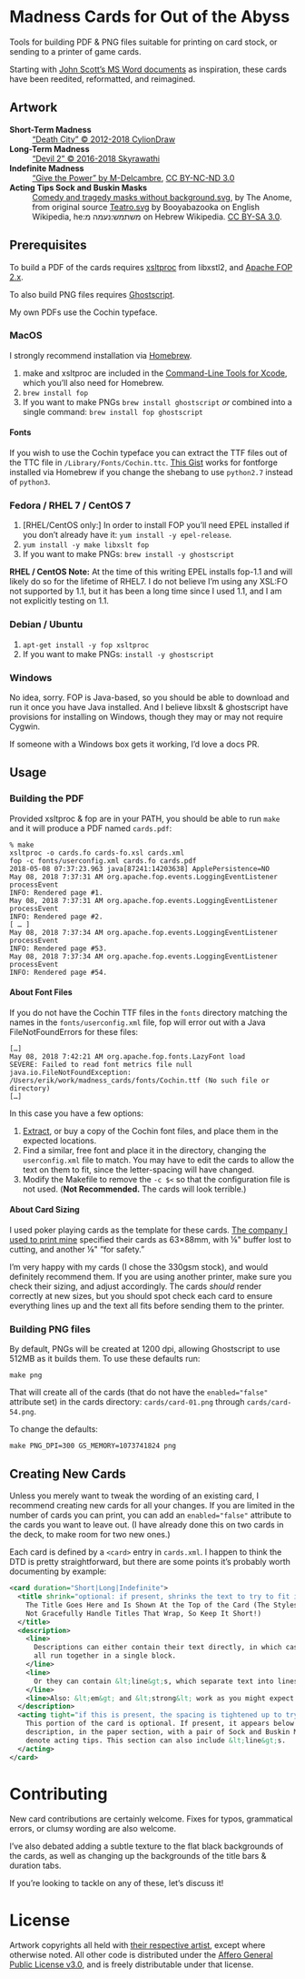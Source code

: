 # Madness Cards for Out of the Abyss

Tools for building PDF & PNG files suitable for printing on card stock, or
sending to a printer of game cards.

Starting with [John Scott’s MS Word
documents](https://drive.google.com/drive/folders/0B0Pt2Npati8kUDBDMGJpYXBjWVE)
as inspiration, these cards have been reedited, reformatted, and reimagined.

## Artwork

<dl>
  <dt><strong>Short-Term Madness</strong></dt>
  <dd><a href="https://cyliondraw.deviantart.com/art/Death-City-308883109">“Death City” © 2012-2018 CylionDraw</a></dd>
  <dt><strong>Long-Term Madness</strong></dt>
  <dd><a href="https://www.artstation.com/alexineskiba">“Devil 2” © 2016-2018 Skyrawathi</a></dd>
  <dt><strong>Indefinite Madness</strong></dt>
  <dd>
    <a href="https://m-delcambre.deviantart.com/art/Give-the-power-Cinematic-636055290">“Give
    the Power” by M-Delcambre</a>,
    <a href="https://creativecommons.org/licenses/by-nc-nd/3.0/">CC BY-NC-ND 3.0</a>
  </dd>
  <dt><strong>Acting Tips Sock and Buskin Masks</strong></dt>
  <dd>
    <a href="https://commons.wikimedia.org/w/index.php?curid=54724150">Comedy
    and tragedy masks without background.svg</a>, by The Anome, from original
    source <a href="//commons.wikimedia.org/wiki/File:Teatro.svg">Teatro.svg</a>
    by Booyabazooka on English Wikipedia, he:משתמש:נעמה מ on Hebrew Wikipedia.
    <a href="https://creativecommons.org/licenses/by-sa/3.0"
    title="Creative Commons Attribution-Share Alike 3.0">CC BY-SA 3.0</a>.
  </dd>
</dl>

## Prerequisites

To build a PDF of the cards requires
[xsltproc](http://xmlsoft.org/XSLT/xsltproc2.html) from libxstl2, and [Apache
FOP 2.x](https://xmlgraphics.apache.org/fop/).

To also build PNG files requires [Ghostscript](https://www.ghostscript.com/).

My own PDFs use the Cochin typeface.

### MacOS

I strongly recommend installation via [Homebrew](https://brew.sh).

1. make and xsltproc are included in the
   [Command-Line Tools for Xcode](https://developer.apple.com/download/more/),
   which you’ll also need for Homebrew.
1. `brew install fop`
1. If you want to make PNGs `brew install ghostscript` _or_ combined into a
   single command: `brew install fop ghostscript`

#### Fonts

If you wish to use the Cochin typeface you can extract the TTF
files out of the TTC file in `/Library/Fonts/Cochin.ttc`. [This
Gist](https://gist.github.com/lilydjwg/8877450) works for fontforge installed
via Homebrew if you change the shebang to use `python2.7` instead of `python3`.

### Fedora / RHEL 7 / CentOS 7

1. [RHEL/CentOS only:] In order to install FOP you’ll need EPEL installed if you
   don’t already have it: `yum install -y epel-release`.
1. `yum install -y make libxslt fop`
1. If you want to make PNGs: `brew install -y ghostscript`

**RHEL / CentOS Note:** At the time of this writing EPEL installs fop-1.1 and
will likely do so for the lifetime of RHEL7. I do not believe I’m using any
XSL:FO not supported by 1.1, but it has been a long time since I used 1.1, and I
am not explicitly testing on 1.1.

### Debian / Ubuntu

1. `apt-get install -y fop xsltproc`
1. If you want to make PNGs: `install -y ghostscript`

### Windows

No idea, sorry. FOP is Java-based, so you should be able to download and run it
once you have Java installed. And I believe libxslt & ghostscript have
provisions for installing on Windows, though they may or may not require Cygwin.

If someone with a Windows box gets it working, I’d love a docs PR.

## Usage

### Building the PDF

Provided xsltproc & fop are in your PATH, you should be able to run `make` and
it will produce a PDF named `cards.pdf`:

```
% make
xsltproc -o cards.fo cards-fo.xsl cards.xml
fop -c fonts/userconfig.xml cards.fo cards.pdf
2018-05-08 07:37:23.963 java[87241:14203638] ApplePersistence=NO
May 08, 2018 7:37:31 AM org.apache.fop.events.LoggingEventListener processEvent
INFO: Rendered page #1.
May 08, 2018 7:37:31 AM org.apache.fop.events.LoggingEventListener processEvent
INFO: Rendered page #2.
[ … ]
May 08, 2018 7:37:34 AM org.apache.fop.events.LoggingEventListener processEvent
INFO: Rendered page #53.
May 08, 2018 7:37:34 AM org.apache.fop.events.LoggingEventListener processEvent
INFO: Rendered page #54.
```

#### About Font Files

If you do not have the Cochin TTF files in the `fonts` directory matching the
names in the `fonts/userconfig.xml` file, fop will error out with a Java
FileNotFoundErrors for these files:

```
[…]
May 08, 2018 7:42:21 AM org.apache.fop.fonts.LazyFont load
SEVERE: Failed to read font metrics file null
java.io.FileNotFoundException: /Users/erik/work/madness_cards/fonts/Cochin.ttf (No such file or directory)
[…]
```

In this case you have a few options:

1. [Extract](#fonts), or buy a copy of the Cochin font files, and place them in
   the expected locations.
1. Find a similar, free font and place it in the directory, changing the
   `userconfig.xml` file to match. You may have to edit the cards to allow the
   text on them to fit, since the letter-spacing will have changed.
1. Modify the Makefile to remove the `-c $<` so that the configuration file is
   not used. (**Not Recommended.** The cards will look terrible.)

#### About Card Sizing

I used poker playing cards as the template for these cards. [The company I used
to print mine](http://www.makeplayingcards.com/) specified their cards as
63×88mm, with ⅛" buffer lost to cutting, and another ⅛" “for safety.”

I’m very happy with my cards (I chose the 330gsm stock), and would definitely
recommend them. If you are using another printer, make sure you check their
sizing, and adjust accordingly. The cards _should_ render correctly at new
sizes, but you should spot check each card to ensure everything lines up and the
text all fits before sending them to the printer.

### Building PNG files

By default, PNGs will be created at 1200 dpi, allowing Ghostscript to use 512MB
as it builds them. To use these defaults run:

```
make png
```

That will create all of the cards (that do not have the `enabled="false"`
attribute set) in the cards directory: `cards/card-01.png` through
`cards/card-54.png`.

To change the defaults:

```
make PNG_DPI=300 GS_MEMORY=1073741824 png
````

## Creating New Cards

Unless you merely want to tweak the wording of an existing card, I recommend
creating new cards for all your changes. If you are limited in the number of
cards you can print, you can add an `enabled="false"` attribute to the cards you
want to leave out. (I have already done this on two cards in the deck, to make
room for two new ones.)

Each card is defined by a `<card>` entry in `cards.xml`. I happen to think the
DTD is pretty straightforward, but there are some points it’s probably worth
documenting by example:

```xml
<card duration="Short|Long|Indefinite">
  <title shrink="optional: if present, shrinks the text to try to fit it on one line. Use sparingly.">
    The Title Goes Here and Is Shown At the Top of the Card (The Stylesheet Does
    Not Gracefully Handle Titles That Wrap, So Keep It Short!)
  </title>
  <description>
    <line>
      Descriptions can either contain their text directly, in which case it is
      all run together in a single block.
    </line>
    <line>
      Or they can contain &lt;line&gt;s, which separate text into lines.
    </line>
    <line>Also: &lt;em&gt; and &lt;strong&lt; work as you might expect.</line>
  </description>
  <acting tight="if this is present, the spacing is tightened up to try to help it fit in a tight space">
    This portion of the card is optional. If present, it appears below the
    description, in the paper section, with a pair of Sock and Buskin Masks to
    denote acting tips. This section can also include &lt;line&gt;s.
  </acting>
</card>
```

# Contributing

New card contributions are certainly welcome. Fixes for typos, grammatical
errors, or clumsy wording are also welcome.

I’ve also debated adding a subtle texture to the flat black backgrounds of the
cards, as well as changing up the backgrounds of the title bars & duration tabs.

If you’re looking to tackle on any of these, let’s discuss it!

# License

Artwork copyrights all held with [their respective artist](#artwork), except
where otherwise noted. All other code is distributed under the [Affero General
Public License v3.0](blob/master/LICENSE), and is freely distributable under
that license.
